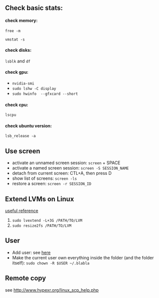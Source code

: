 ## Check basic stats:

#### check memory:
`free -m`

`vmstat -s`

#### check disks:
`lsblk` and `df`


#### check gpu:
* `nvidia-smi`
* `sudo lshw -C display`
* `sudo hwinfo  --gfxcard --short`


#### check cpu:
`lscpu`


#### check ubuntu version:
`lsb_release -a`


## Use screen
* activate an unnamed screen session: `screen` + SPACE
* activate a named screen session: `screen -S SESSION_NAME`
* detach from current screen: CTL+A, then press D
* show list of screens: `screen -ls`
* restore a screen: `screen -r SESSION_ID`


## Extend LVMs on Linux
[useful reference](https://www.howtogeek.com/howto/40702/how-to-manage-and-use-lvm-logical-volume-management-in-ubuntu/)

1. `sudo lvextend -L+3G /PATH/TO/LVM`
2. `sudo resize2fs /PATH/TO/LVM`


## User
* Add user: see [here](https://www.digitalocean.com/community/tutorials/how-to-add-and-delete-users-on-ubuntu-16-04)
* Make the current user own everything inside the folder (and the folder itself): `sudo chown -R $USER ~/.blabla`

## Remote copy
see http://www.hypexr.org/linux_scp_help.php


